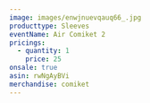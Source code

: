 ```yaml
---
image: images/enwjnuevqauq66_.jpg
producttype: Sleeves
eventName: Air Comiket 2
pricings:
  - quantity: 1
    price: 25
onsale: true
asin: rwNgAyBVi
merchandise: comiket
---
```

